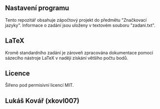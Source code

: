 ## Nastavení programu
Tento repozitář obsahuje zápočtový projekt do předmětu "Značkovací jazyky".
Informace o zadání jsou uloženy v textovém souboru "zadani.txt".
## LaTeX
Kromě standardního zadání je zároveň zpracována dokumentace pomocí sázecího nástroje LaTeX v naději získání většího počtu bodů.
## Licence
Šířeno pod permisivní licencí MIT.

## Lukáš Kovář (xkovl007) 
